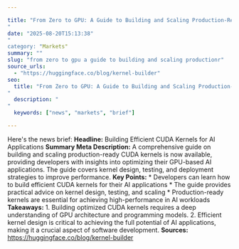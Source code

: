 ```yaml
---

title: "From Zero to GPU: A Guide to Building and Scaling Production-Ready CUDA Kernels'"
date: "2025-08-20T15:13:38""
category: "Markets"
summary: ""
slug: "from zero to gpu a guide to building and scaling productionr"
source_urls:
  - "https://huggingface.co/blog/kernel-builder"
seo:
  title: "From Zero to GPU: A Guide to Building and Scaling Production-Ready CUDA Kernels | Hash n Hedge'"
  description: ""
  keywords: ["news", "markets", "brief"]

---
```

Here's the news brief:  **Headline:** Building Efficient CUDA Kernels for AI Applications  **Summary Meta Description:** A comprehensive guide on building and scaling production-ready CUDA kernels is now available, providing developers with insights into optimizing their GPU-based AI applications. The guide covers kernel design, testing, and deployment strategies to improve performance.  **Key Points:**  * Developers can learn how to build efficient CUDA kernels for their AI applications * The guide provides practical advice on kernel design, testing, and scaling * Production-ready kernels are essential for achieving high-performance in AI workloads  **Takeaways:**  1. Building optimized CUDA kernels requires a deep understanding of GPU architecture and programming models. 2. Efficient kernel design is critical to achieving the full potential of AI applications, making it a crucial aspect of software development.  **Sources:**  https://huggingface.co/blog/kernel-builder 
